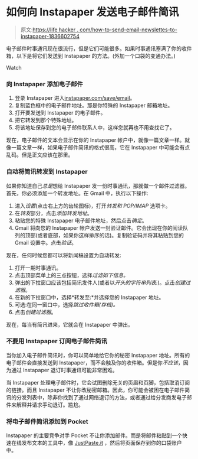 # 如何向 Instapaper 发送电子邮件简讯

> 原文:[https://life hacker . com/how-to-send-email-newslettes-to-instapaper-1836602754](https://lifehacker.com/how-to-send-email-newsletters-to-instapaper-1836602754)

电子邮件时事通讯现在很流行，但是它们可能很多。如果时事通讯塞满了你的收件箱，以下是将它们发送到 Instapaper 的方法。(外加一个口袋的变通办法。)

Watch

### 向 Instapaper 添加电子邮件

1.  登录 Instapaper 进入[instapaper.com/save/email](https://www.instapaper.com/save/email)。
2.  复制蓝色框中的电子邮件地址。那是你特殊的 Instapaper 邮箱地址。
3.  打开要发送到 Instapaper 的电子邮件。
4.  把它转发到那个特殊地址。
5.  将该地址保存到您的电子邮件联系人中，这样您就再也不用查找它了。

现在，电子邮件的文本会显示在你的 Instapaper 帐户中，就像一篇文章一样。就像一篇文章一样，如果电子邮件简讯的格式很高，它在 Instapaper 中可能会有点乱码。但是正文应该在那里。

### 自动将简讯转发到 Instapaper

如果你知道自己*总是*想给 Instapaper 发一份时事通讯，那就做一个邮件过滤器。首先，你必须添加一个转发地址。在 Gmail 中，执行以下操作:

1.  进入*设置*(点击右上方的齿轮图标)，打开*转发和 POP/IMAP* 选项卡。
2.  在*转发*部分，点击*添加转发地址*。
3.  粘贴您的特殊 Instapaper 电子邮件地址，然后点击*确定*。
4.  Gmail 将向您的 Instapaper 帐户发送一封验证邮件。它会出现在你的阅读队列的顶部(或者底部，如果你这样排序的话)。复制验证码并将其粘贴到您的 Gmail 设置中。点击*验证*。

现在，任何时候您都可以将新闻稿设置为自动转发:

1.  打开一期时事通讯。
2.  点击顶部菜单上的三点按钮，选择*过滤如下信息。*
3.  弹出的下拉窗口应该包括简讯发件人(或者以*开头的字符串列表:*)。点击*创建过滤器*。
4.  在新的下拉窗口中，选择*转发至:*并选择您的 Instapaper 地址。
5.  可选:在同一窗口中，选择*跳过收件箱(存档)。*
6.  点击*创建过滤器*。

现在，每当有简讯进来，它就会在 Instapaper 中弹出。

### 不要用 Instapaper 订阅电子邮件简讯

当你加入电子邮件简讯时，你可以简单地给它你的秘密 Instapaper 地址。所有的电子邮件会直接发送到 Instapaper，而不会触及你的收件箱。但是你*不应该*，因为通过 Instapaper 退订时事通讯可能非常困难。

当 Instapaper 处理电子邮件时，它会试图删除无关的页眉和页脚，包括取消订阅的链接。而且 Instapaper 不让你改秘密邮箱。因此，你可能会被困在电子邮件简讯的分发列表中，除非你找到了通过网络退订的方法，或者通过给分发商发电子邮件来解释并请求手动退订。尴尬。

### 将电子邮件简讯添加到 Pocket

Instapaper 的主要竞争对手 Pocket 不让你添加邮件。而是将邮件粘贴到一个快速在线发布文本的工具中，像 [JustPaste.it](https://justpaste.it/) ，然后将页面保存到你的口袋账户中。